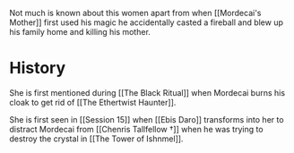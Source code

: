 Not much is known about this women apart from when [[Mordecai's Mother]] first used his magic he accidentally casted a fireball and blew up his family home and killing his mother. 

# History 
She is first mentioned during [[The Black Ritual]] when Mordecai burns his cloak to get rid of [[The Ethertwist Haunter]].

She is first seen in [[Session 15]] when [[Ebis Daro]] transforms into her to distract Mordecai from [[Chenris Tallfellow †]] when he was trying to destroy the crystal in [[The Tower of Ishnmel]].